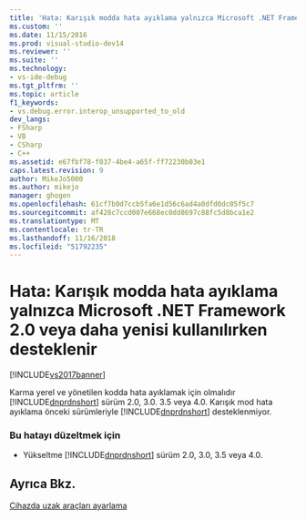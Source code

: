```yaml
---
title: 'Hata: Karışık modda hata ayıklama yalnızca Microsoft .NET Framework 2.0 kullanılırken veya büyük desteklenir | Microsoft Docs'
ms.custom: ''
ms.date: 11/15/2016
ms.prod: visual-studio-dev14
ms.reviewer: ''
ms.suite: ''
ms.technology:
- vs-ide-debug
ms.tgt_pltfrm: ''
ms.topic: article
f1_keywords:
- vs.debug.error.interop_unsupported_to_old
dev_langs:
- FSharp
- VB
- CSharp
- C++
ms.assetid: e67fbf78-f037-4be4-a65f-ff72230b03e1
caps.latest.revision: 9
author: MikeJo5000
ms.author: mikejo
manager: ghogen
ms.openlocfilehash: 61cf7b0d7ccb5fa6e1d56c6ad4a0dfd0dc05f5c7
ms.sourcegitcommit: af428c7ccd007e668ec0dd8697c88fc5d8bca1e2
ms.translationtype: MT
ms.contentlocale: tr-TR
ms.lasthandoff: 11/16/2018
ms.locfileid: "51792235"
---
```

# <a name="error-mixed-mode-debugging-is-supported-only-when-using-microsoft-net-framework-20-or-greater"></a>Hata: Karışık modda hata ayıklama yalnızca Microsoft .NET Framework 2.0 veya daha yenisi kullanılırken desteklenir
[!INCLUDE[vs2017banner](../includes/vs2017banner.md)]

Karma yerel ve yönetilen kodda hata ayıklamak için olmalıdır [!INCLUDE[dnprdnshort](../includes/dnprdnshort-md.md)] sürüm 2.0, 3.0. 3.5 veya 4.0. Karışık mod hata ayıklama önceki sürümleriyle [!INCLUDE[dnprdnshort](../includes/dnprdnshort-md.md)] desteklenmiyor.  
  
### <a name="to-correct-this-error"></a>Bu hatayı düzeltmek için  
  
-   Yükseltme [!INCLUDE[dnprdnshort](../includes/dnprdnshort-md.md)] sürüm 2.0, 3.0, 3.5 veya 4.0.  
  
## <a name="see-also"></a>Ayrıca Bkz.  
 [Cihazda uzak araçları ayarlama](http://msdn.microsoft.com/library/90f45630-0d26-4698-8c1f-63f85a12db9c)



